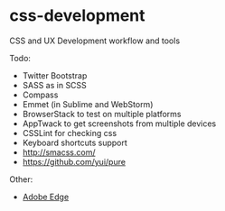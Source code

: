css-development
===============

CSS and UX Development workflow and tools

Todo:
  - Twitter Bootstrap
  - SASS as in SCSS
  - Compass
  - Emmet (in Sublime and WebStorm)
  - BrowserStack to test on multiple platforms
  - AppTwack to get screenshots from multiple devices
  - CSSLint for checking css
  - Keyboard shortcuts support
  - http://smacss.com/
  - https://github.com/yui/pure

Other:
  - [Adobe Edge](http://html.adobe.com/edge/)
